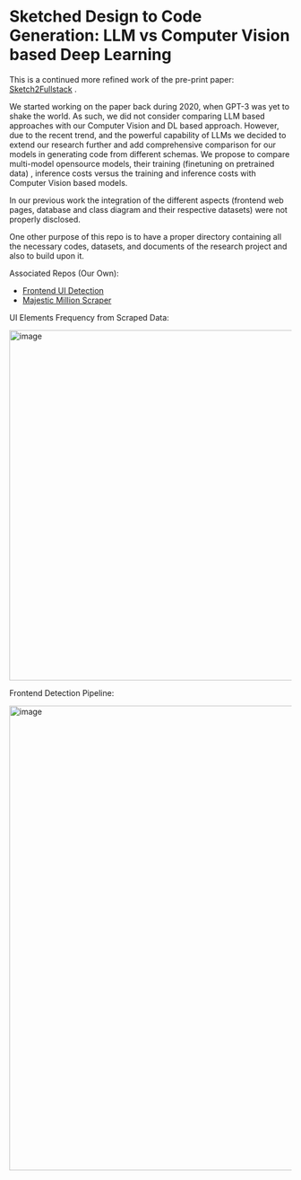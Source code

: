 # Sketched Design to Code Generation: LLM vs Computer Vision based Deep Learning

This is a continued more refined work of the pre-print paper: [Sketch2Fullstack](https://arxiv.org/pdf/2211.14607v1) .


We started working on the paper back during 2020, when GPT-3 was yet to shake the world. As such, we did not consider comparing LLM based approaches with our Computer Vision and DL based approach. However, due to the recent trend, and the powerful capability of LLMs we decided to extend our research further and add comprehensive comparison for our models in generating code from different schemas. We propose to compare multi-model opensource models, their training (finetuning on pretrained data) , inference costs versus the training and inference costs with Computer Vision based models.

In our previous work the integration of the different aspects (frontend web pages, database and class diagram  and their respective datasets) were not properly disclosed.

One other purpose of this repo is to have a proper directory containing all the necessary codes, datasets, and documents of the research project and also to build upon it.

Associated Repos (Our Own):
- [Frontend UI Detection](https://github.com/Somoy73/Frontend-UI-Element-Detection-and-Classification)
- [Majestic Million Scraper](https://github.com/Somoy73/WebScraping)

UI Elements Frequency from Scraped Data:

<img width="624" alt="image" src="https://github.com/user-attachments/assets/e18740e5-5957-41f3-bdff-bf9c4b647ad9" />


Frontend Detection Pipeline: 

<img width="828" alt="image" src="https://github.com/user-attachments/assets/97fdece7-426c-4615-b133-f7d4b3ae7166" />
